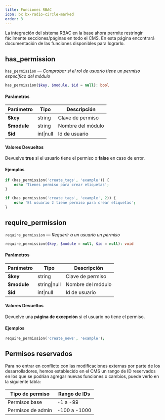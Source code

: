 ```yaml
---
title: Funciones RBAC
icon: bx bx-radio-circle-marked
order: 3
---
```


La integración del sistema RBAC en la base ahora permite restringir fácilmente secciones/páginas en todo el CMS. En esta página encontrará documentación de las funciones disponibles para lograrlo.

## has_permission

`has_permission` — _Comprobar si el rol de usuario tiene un permiso específico del módulo_

```php
has_permission($key, $module, $id = null): bool
```

#### Parámetros

| Parámetro | Tipo | Descripción |
| ------- | ------- | ------- |
| **$key** | string | Clave de permiso |
| **$module** | string | Nombre del módulo |
| **$id** | int\|null | Id de usuario |

#### Valores Devueltos

Devuelve **true** si el usuario tiene el permiso o **false** en caso de error.

#### Ejemplos

```php
if (has_permission('create_tags', 'example')) {
    echo 'Tienes permiso para crear etiquetas';
}

if (has_permission('create_tags', 'example', 2)) {
    echo 'El usuario 2 tiene permiso para crear etiquetas';
}
```

## require_permission

`require_permission` — _Requerir a un usuario un permiso_

```php
require_permission($key, $module = null, $id = null): void
```

#### Parámetros

| Parámetro | Tipo | Descripción |
| ------- | ------- | ------- |
| **$key** | string | Clave de permiso |
| **$module** | string\|null | Nombre del módulo |
| **$id** | int\|null | Id de usuario |

#### Valores Devueltos

Devuelve una **página de excepción** si el usuario no tiene el permiso.

#### Ejemplos

```php
require_permission('create_news', 'example');
```

## Permisos reservados

Para no entrar en conflicto con las modificaciones externas por parte de los desarrolladores, hemos establecido en el CMS un rango de ID reservados en los que se podrían agregar nuevas funciones o cambios, puede verlo en la siguiente tabla:

| Tipo de permiso | Rango de IDs |
| ----------- | ---------- |
| Permisos base | -1 a -99 |
| Permisos de admin | -100 a -1000 |
